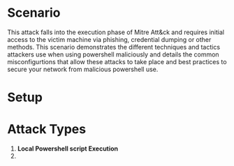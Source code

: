 # Scenario 

This attack falls into the execution phase of Mitre Att&ck and requires initial access to the victim machine via phishing, credential dumping or other methods. This scenario demonstrates the different techniques and tactics attackers use when using powershell maliciously and details the common misconfigurtions that allow these attacks to take place and best practices to secure your network
from malicious powershell use.

# Setup
# Attack Types
1. **Local Powershell script Execution**
2. 

